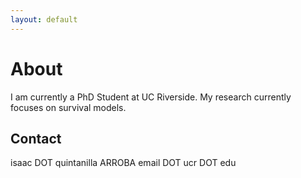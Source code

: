 ```yaml
---
layout: default
---
```


# About

I am currently a PhD Student at UC Riverside. My research currently focuses on survival models.

## Contact

isaac DOT quintanilla ARROBA email DOT ucr DOT edu
